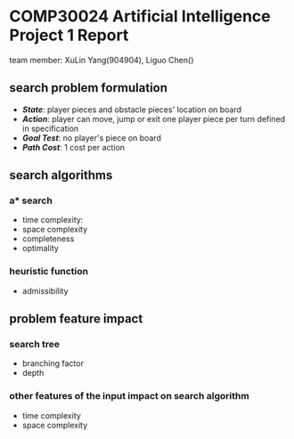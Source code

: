 # COMP30024 Artificial Intelligence Project 1 Report
team member: XuLin Yang(904904), Liguo Chen()

## search problem formulation
- _**State**_: player pieces and obstacle pieces' location on board
- _**Action**_: player can move, jump or exit one player piece per turn defined in specification
- _**Goal Test**_: no player's piece on board
- _**Path Cost**_: 1 cost per action

## search algorithms
### a* search 
- time complexity: 
- space complexity
- completeness
- optimality

### heuristic function
- admissibility

## problem feature impact
### search tree
- branching factor
- depth 

### other features of the input impact on search algorithm
- time complexity 
- space complexity